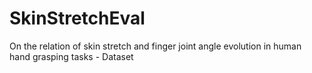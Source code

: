 # SkinStretchEval
On the relation of skin stretch and finger joint angle evolution in human hand grasping tasks - Dataset
